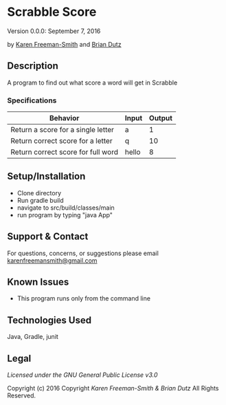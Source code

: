# Scrabble Score
Version 0.0.0: September 7, 2016

by [Karen Freeman-Smith](https://github.com/karenfreemansmith) and [Brian Dutz](https://github.com/AIMWORLD213445)

## Description
A program to find out what score a word will get in Scrabble

### Specifications
| Behavior                           | Input | Output |
|------------------------------------|-------|--------|
| Return a score for a single letter | a     | 1      |
| Return correct score for a letter  | q     | 10     |
| Return correct score for full word | hello | 8      |

## Setup/Installation
* Clone directory
* Run gradle build
* navigate to src/build/classes/main
* run program by typing "java App"

## Support & Contact
For questions, concerns, or suggestions please email karenfreemansmith@gmail.com

## Known Issues
* This program runs only from the command line

## Technologies Used
Java, Gradle, junit

## Legal
*Licensed under the GNU General Public License v3.0*

Copyright (c) 2016 Copyright _Karen Freeman-Smith & Brian Dutz_ All Rights Reserved.
